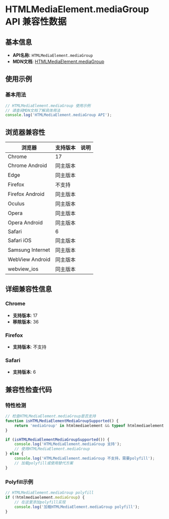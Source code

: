 # HTMLMediaElement.mediaGroup API 兼容性数据

## 基本信息

- **API名称**: `HTMLMediaElement.mediaGroup`
- **MDN文档**: [HTMLMediaElement.mediaGroup](https://developer.mozilla.org/docs/Web/API/HTMLMediaElement/mediaGroup)

## 使用示例

### 基本用法

```javascript
// HTMLMediaElement.mediaGroup 使用示例
// 请查阅MDN文档了解具体用法
console.log('HTMLMediaElement.mediaGroup API');
```

## 浏览器兼容性

| 浏览器 | 支持版本 | 说明 |
|--------|----------|------|
| Chrome | 17 |  |
| Chrome Android | 同主版本 |  |
| Edge | 同主版本 |  |
| Firefox | 不支持 |  |
| Firefox Android | 同主版本 |  |
| Oculus | 同主版本 |  |
| Opera | 同主版本 |  |
| Opera Android | 同主版本 |  |
| Safari | 6 |  |
| Safari iOS | 同主版本 |  |
| Samsung Internet | 同主版本 |  |
| WebView Android | 同主版本 |  |
| webview_ios | 同主版本 |  |

## 详细兼容性信息

### Chrome

- **支持版本**: 17
- **移除版本**: 36

### Firefox

- **支持版本**: 不支持

### Safari

- **支持版本**: 6

## 兼容性检查代码

### 特性检测

```javascript
// 检查HTMLMediaElement.mediaGroup是否支持
function isHTMLMediaElementMediaGroupSupported() {
    return 'mediaGroup' in htmlmediaelement && typeof htmlmediaelement.mediaGroup === 'function';
}

if (isHTMLMediaElementMediaGroupSupported()) {
    console.log('HTMLMediaElement.mediaGroup 支持');
    // 使用HTMLMediaElement.mediaGroup
} else {
    console.log('HTMLMediaElement.mediaGroup 不支持，需要polyfill');
    // 加载polyfill或使用替代方案
}
```

### Polyfill示例

```javascript
// HTMLMediaElement.mediaGroup polyfill
if (!htmlmediaelement.mediaGroup) {
    // 在这里添加polyfill实现
    console.log('加载HTMLMediaElement.mediaGroup polyfill');
}
```

